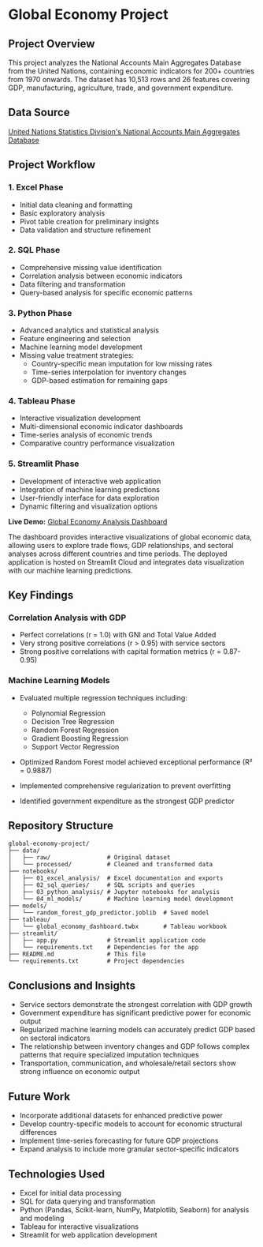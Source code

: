 # Global Economy Project

## Project Overview
This project analyzes the National Accounts Main Aggregates Database from the United Nations, containing economic indicators for 200+ countries from 1970 onwards. The dataset has 10,513 rows and 26 features covering GDP, manufacturing, agriculture, trade, and government expenditure.

## Data Source
[United Nations Statistics Division's National Accounts Main Aggregates Database](https://www.kaggle.com/datasets/prasad22/global-economy-indicators)

## Project Workflow

### 1. Excel Phase
- Initial data cleaning and formatting
- Basic exploratory analysis
- Pivot table creation for preliminary insights
- Data validation and structure refinement

### 2. SQL Phase
- Comprehensive missing value identification
- Correlation analysis between economic indicators
- Data filtering and transformation
- Query-based analysis for specific economic patterns

### 3. Python Phase
- Advanced analytics and statistical analysis
- Feature engineering and selection
- Machine learning model development
- Missing value treatment strategies:
  - Country-specific mean imputation for low missing rates
  - Time-series interpolation for inventory changes
  - GDP-based estimation for remaining gaps

### 4. Tableau Phase
- Interactive visualization development
- Multi-dimensional economic indicator dashboards
- Time-series analysis of economic trends
- Comparative country performance visualization

### 5. Streamlit Phase
- Development of interactive web application
- Integration of machine learning predictions
- User-friendly interface for data exploration
- Dynamic filtering and visualization options

**Live Demo:** [Global Economy Analysis Dashboard](https://global-economy-analysis-project-jmrhdd8ancqlvqnjjkwv2z.streamlit.app)

The dashboard provides interactive visualizations of global economic data, allowing users to explore trade flows, GDP relationships, and sectoral analyses across different countries and time periods. The deployed application is hosted on Streamlit Cloud and integrates data visualization with our machine learning predictions.


## Key Findings

### Correlation Analysis with GDP
- Perfect correlations (r = 1.0) with GNI and Total Value Added
- Very strong positive correlations (r > 0.95) with service sectors
- Strong positive correlations with capital formation metrics (r = 0.87-0.95)

### Machine Learning Models
- Evaluated multiple regression techniques including:
  - Polynomial Regression
  - Decision Tree Regression
  - Random Forest Regression
  - Gradient Boosting Regression
  - Support Vector Regression

- Optimized Random Forest model achieved exceptional performance (R² = 0.9887)
- Implemented comprehensive regularization to prevent overfitting
- Identified government expenditure as the strongest GDP predictor

## Repository Structure
```
global-economy-project/
├── data/
│   ├── raw/                # Original dataset
│   └── processed/          # Cleaned and transformed data
├── notebooks/
│   ├── 01_excel_analysis/  # Excel documentation and exports
│   ├── 02_sql_queries/     # SQL scripts and queries
│   ├── 03_python_analysis/ # Jupyter notebooks for analysis
│   └── 04_ml_models/       # Machine learning model development
├── models/
│   └── random_forest_gdp_predictor.joblib  # Saved model
├── tableau/
│   └── global_economy_dashboard.twbx       # Tableau workbook
├── streamlit/
│   ├── app.py              # Streamlit application code
│   └── requirements.txt    # Dependencies for the app
├── README.md               # This file
└── requirements.txt        # Project dependencies
```

## Conclusions and Insights
- Service sectors demonstrate the strongest correlation with GDP growth
- Government expenditure has significant predictive power for economic output
- Regularized machine learning models can accurately predict GDP based on sectoral indicators
- The relationship between inventory changes and GDP follows complex patterns that require specialized imputation techniques
- Transportation, communication, and wholesale/retail sectors show strong influence on economic output

## Future Work
- Incorporate additional datasets for enhanced predictive power
- Develop country-specific models to account for economic structural differences
- Implement time-series forecasting for future GDP projections
- Expand analysis to include more granular sector-specific indicators

## Technologies Used
- Excel for initial data processing
- SQL for data querying and transformation
- Python (Pandas, Scikit-learn, NumPy, Matplotlib, Seaborn) for analysis and modeling
- Tableau for interactive visualizations
- Streamlit for web application development
